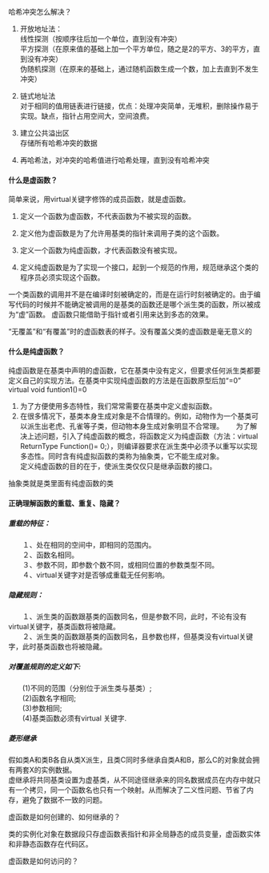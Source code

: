 哈希冲突怎么解决？  
1. 开放地址法：  
线性探测（按顺序往后加一个单位，直到没有冲突）  
平方探测（在原来值的基础上加一个平方单位，随之是2的平方、3的平方，直到没有冲突）  
伪随机探测（在原来的基础上，通过随机函数生成一个数，加上去直到不发生冲突）   

2. 链式地址法  
对于相同的值用链表进行链接，优点：处理冲突简单，无堆积，删除操作易于实现。缺点，指针占用空间大，空间浪费。   

3. 建立公共溢出区  
存储所有哈希冲突的数据  

4. 再哈希法，对冲突的哈希值进行哈希处理，直到没有哈希冲突  

#### 什么是虚函数？  
简单来说，用virtual关键字修饰的成员函数，就是虚函数。  

1. 定义一个函数为虚函数，不代表函数为不被实现的函数。

2. 定义他为虚函数是为了允许用基类的指针来调用子类的这个函数。

3. 定义一个函数为纯虚函数，才代表函数没有被实现。

4. 定义纯虚函数是为了实现一个接口，起到一个规范的作用，规范继承这个类的程序员必须实现这个函数。

一个类函数的调用并不是在编译时刻被确定的，而是在运行时刻被确定的。由于编写代码的时候并不能确定被调用的是基类的函数还是哪个派生类的函数，所以被成为“虚”函数。
虚函数只能借助于指针或者引用来达到多态的效果。   

“无覆盖”和“有覆盖”时的虚函数表的样子。没有覆盖父类的虚函数是毫无意义的

#### 什么是纯虚函数？  
纯虚函数是在基类中声明的虚函数，它在基类中没有定义，但要求任何派生类都要定义自己的实现方法。在基类中实现纯虚函数的方法是在函数原型后加“=0”  
virtual void funtion1()=0  
1. 为了方便使用多态特性，我们常常需要在基类中定义虚拟函数。　　
2. 在很多情况下，基类本身生成对象是不合情理的。例如，动物作为一个基类可以派生出老虎、孔雀等子类，但动物本身生成对象明显不合常理。　　
为了解决上述问题，引入了纯虚函数的概念，将函数定义为纯虚函数（方法：virtual ReturnType Function()= 0;），则编译器要求在派生类中必须予以重写以实现多态性。同时含有纯虚拟函数的类称为抽象类，它不能生成对象。   
定义纯虚函数的目的在于，使派生类仅仅只是继承函数的接口。  

抽象类就是类里面有纯虚函数的类  



#### 正确理解函数的重载、重复、隐藏？  
##### 重载的特征：  
　　１、处在相同的空间中，即相同的范围内。  
　　２、函数名相同。  
　　３、参数不同，即参数个数不同，或相同位置的参数类型不同。  
　　４、virtual关键字对是否够成重载无任何影响。    
##### 隐藏规则：
　　１、派生类的函数跟基类的函数同名，但是参数不同，此时，不论有没有virtual关键字，基类函数将被隐藏。  
　　２、派生类的函数跟基类的函数同名，且参数也样，但基类没有virtual关键字，此时基类函数也将被隐藏。    

##### 对覆盖规则的定义如下:  
　　(1)不同的范围（分别位于派生类与基类）;  
　　(2)函数名字相同;  
　　(3)参数相同;  
　　(4)基类函数必须有virtual 关键字.  

##### 菱形继承  
假如类A和类B各自从类X派生，且类C同时多继承自类A和B，那么C的对象就会拥有两套X的实例数据。   
虚继承将共同基类设置为虚基类，从不同途径继承来的同名数据成员在内存中就只有一个拷贝，同一个函数名也只有一个映射。从而解决了二义性问题、节省了内存，避免了数据不一致的问题。  

虚函数是如何创建的、如何继承的？  

类的实例化对象在数据段只存虚函数表指针和非全局静态的成员变量，虚函数实体和非静态函数存在代码区。

虚函数是如何访问的？  
